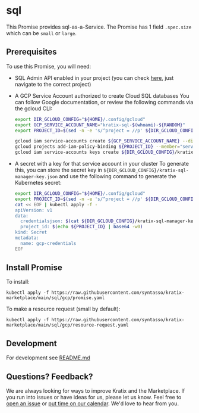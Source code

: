 # sql

This Promise provides sql-as-a-Service. The Promise has 1 field `.spec.size`
which can be `small` or `large`.

## Prerequisites

To use this Promise, you will need:
* SQL Admin API enabled in your project (you can check [here](https://console.developers.google.com/apis/api/sqladmin.googleapis.com/overview), just navigate to the correct project)
* A GCP Service Account authorized to create Cloud SQL databases
    You can follow Google documentation, or review the following commands via the gcloud CLI:

    ```bash
    export DIR_GCLOUD_CONFIG="${HOME}/.config/gcloud"
    export GCP_SERVICE_ACCOUNT_NAME="kratix-sql-$(whoami)-${RANDOM}"
    export PROJECT_ID=$(sed -n -e 's/^project = //p' ${DIR_GCLOUD_CONFIG}/configurations/config_$(cat ${DIR_GCLOUD_CONFIG}/active_config))

    gcloud iam service-accounts create ${GCP_SERVICE_ACCOUNT_NAME} --display-name="Kratix Cloud SQL Manager"
    gcloud projects add-iam-policy-binding ${PROJECT_ID} --member="serviceAccount:${GCP_SERVICE_ACCOUNT_NAME}@${PROJECT_ID}.iam.gserviceaccount.com" --role="roles/cloudsql.admin"
    gcloud iam service-accounts keys create ${DIR_GCLOUD_CONFIG}/kratix-sql-manager-key.json --iam-account "${GCP_SERVICE_ACCOUNT_NAME}@${PROJECT_ID}.iam.gserviceaccount.com"
    ```
* A secret with a key for that service account in your cluster
    To generate this, you can store the secret key in `${DIR_GCLOUD_CONFIG}/kratix-sql-manager-key.json` and use the following command to generate the Kubernetes secret:

    ```bash
    export DIR_GCLOUD_CONFIG="${HOME}/.config/gcloud"
    export PROJECT_ID=$(sed -n -e 's/^project = //p' ${DIR_GCLOUD_CONFIG}/configurations/config_$(cat ${DIR_GCLOUD_CONFIG}/active_config))
    cat << EOF | kubectl apply -f -
    apiVersion: v1
    data:
      credentialsjson: $(cat ${DIR_GCLOUD_CONFIG}/kratix-sql-manager-key.json | base64 -w0)
      project_id: $(echo ${PROJECT_ID} | base64 -w0)
    kind: Secret
    metadata:
      name: gcp-credentials
    EOF
    ```

## Install Promise

To install:
```
kubectl apply -f https://raw.githubusercontent.com/syntasso/kratix-marketplace/main/sql/gcp/promise.yaml
```

To make a resource request (small by default):
```
kubectl apply -f https://raw.githubusercontent.com/syntasso/kratix-marketplace/main/sql/gcp/resource-request.yaml
```

## Development

For development see [README.md](./internal/README.md)

## Questions? Feedback?

We are always looking for ways to improve Kratix and the Marketplace. If you run into issues or have ideas for us, please let us know. Feel free to [open an issue](https://github.com/syntasso/kratix-marketplace/issues/new/choose) or [put time on our calendar](https://www.syntasso.io/contact-us). We'd love to hear from you.
